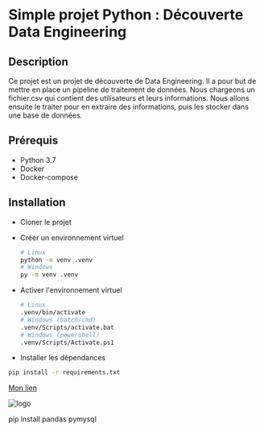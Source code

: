 # Simple projet Python : Découverte Data Engineering

## Description

Ce projet est un projet de découverte de Data Engineering. Il a pour but de mettre en place un pipeline de traitement de données.
Nous chargeons un fichier.csv qui contient des utilisateurs et leurs informations. Nous allons ensuite le traiter pour en extraire des informations, puis les stocker dans une base de données.

## Prérequis

- Python 3.7
- Docker
- Docker-compose

## Installation

- Cloner le projet
- Créer un environnement virtuel
  
    ```bash
    # Linux
    python -m venv .venv
    # Windows
    py -m venv .venv
    ```

- Activer l'environnement virtuel
  
    ```bash
    # Linux
    .venv/bin/activate
    # Windows (batch/cmd)
    .venv/Scripts/activate.bat
    # Windows (powershell)
    .venv/Scripts/Activate.ps1
    ```

- Installer les dépendances
  
```bash
pip install -r requirements.txt
```

[Mon lien](https://www.google.fr/)

![logo](https://streamsets.b-cdn.net/wp-content/uploads/StreamSets-softwareAG-full-color-crop.svg)

pip install pandas pymysql
